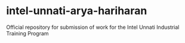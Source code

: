 # intel-unnati-arya-hariharan
Official repository for submission of work for the Intel Unnati Industrial Training Program

